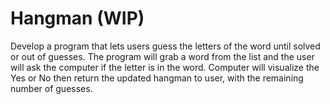# Hangman (WIP)
Develop a program that lets users guess the letters of the word until solved or out of guesses. The program will grab a word from the list and the user will ask the computer if the letter is in the word. Computer will visualize the Yes or No then return the updated hangman to user, with the remaining number of guesses.
